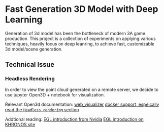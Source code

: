 # Fast Generation 3D Model with Deep Learning
Generation of 3d model has been the bottleneck of modern 3A game production. 
This project is a collection of experiments on applying various techniques, heavily focus on deep leanring, to achieve fast, customizable 3d model/scene generation.

## Technical Issue

### Headless Rendering
In order to view the point cloud generated on a remote server, we decide to use jupyter Open3D + notebook for visualization.

Relevant Open3d documentation:
[web_visualizer](https://www.open3d.org/docs/release/tutorial/visualization/web_visualizer.html)
[docker support, espeically read the `Headless rendering` section](https://www.open3d.org/docs/release/docker.html)

Addtional reading:
[EGL introduction from Nvidia](https://developer.nvidia.com/blog/egl-eye-opengl-visualization-without-x-server/)
[EGL introduction on KHRONOS site](https://www.khronos.org/egl)
